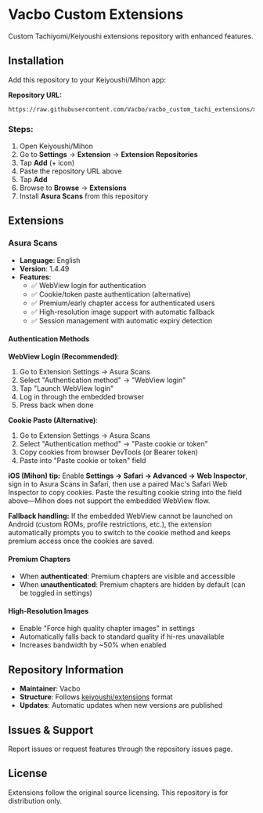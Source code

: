 # Vacbo Custom Extensions

Custom Tachiyomi/Keiyoushi extensions repository with enhanced features.

## Installation

Add this repository to your Keiyoushi/Mihon app:

**Repository URL:**
```
https://raw.githubusercontent.com/Vacbo/vacbo_custom_tachi_extensions/main/index.min.json
```

### Steps:
1. Open Keiyoushi/Mihon
2. Go to **Settings** → **Extension** → **Extension Repositories**
3. Tap **Add** (+ icon)
4. Paste the repository URL above
5. Tap **Add**
6. Browse to **Browse** → **Extensions**
7. Install **Asura Scans** from this repository

## Extensions

### Asura Scans
- **Language**: English
- **Version**: 1.4.49
- **Features**:
  - ✅ WebView login for authentication
  - ✅ Cookie/token paste authentication (alternative)
  - ✅ Premium/early chapter access for authenticated users
  - ✅ High-resolution image support with automatic fallback
  - ✅ Session management with automatic expiry detection

#### Authentication Methods

**WebView Login (Recommended)**:
1. Go to Extension Settings → Asura Scans
2. Select "Authentication method" → "WebView login"
3. Tap "Launch WebView login"
4. Log in through the embedded browser
5. Press back when done

**Cookie Paste (Alternative)**:
1. Go to Extension Settings → Asura Scans
2. Select "Authentication method" → "Paste cookie or token"
3. Copy cookies from browser DevTools (or Bearer token)
4. Paste into "Paste cookie or token" field

**iOS (Mihon) tip:** Enable **Settings → Safari → Advanced → Web Inspector**, sign in to Asura Scans in Safari, then use a paired Mac's Safari Web Inspector to copy cookies. Paste the resulting cookie string into the field above—Mihon does not support the embedded WebView flow.

**Fallback handling:** If the embedded WebView cannot be launched on Android (custom ROMs, profile restrictions, etc.), the extension automatically prompts you to switch to the cookie method and keeps premium access once the cookies are saved.

#### Premium Chapters

- When **authenticated**: Premium chapters are visible and accessible
- When **unauthenticated**: Premium chapters are hidden by default (can be toggled in settings)

#### High-Resolution Images

- Enable "Force high quality chapter images" in settings
- Automatically falls back to standard quality if hi-res unavailable
- Increases bandwidth by ~50% when enabled

## Repository Information

- **Maintainer**: Vacbo
- **Structure**: Follows [keiyoushi/extensions](https://github.com/keiyoushi/extensions) format
- **Updates**: Automatic updates when new versions are published

## Issues & Support

Report issues or request features through the repository issues page.

## License

Extensions follow the original source licensing. This repository is for distribution only.

